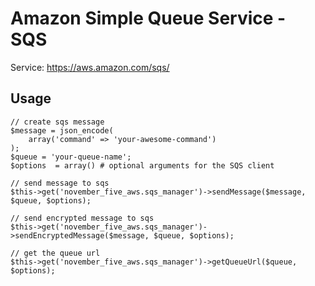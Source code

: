 # Amazon Simple Queue Service - SQS

Service: https://aws.amazon.com/sqs/

## Usage

    // create sqs message
    $message = json_encode(
        array('command' => 'your-awesome-command')
    );
    $queue = 'your-queue-name';
    $options  = array() # optional arguments for the SQS client

    // send message to sqs
    $this->get('november_five_aws.sqs_manager')->sendMessage($message, $queue, $options);

    // send encrypted message to sqs
    $this->get('november_five_aws.sqs_manager')->sendEncryptedMessage($message, $queue, $options);
    
    // get the queue url
    $this->get('november_five_aws.sqs_manager')->getQueueUrl($queue, $options);